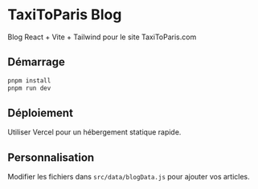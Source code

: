 # TaxiToParis Blog

Blog React + Vite + Tailwind pour le site TaxiToParis.com

## Démarrage

```bash
pnpm install
pnpm run dev
```

## Déploiement

Utiliser Vercel pour un hébergement statique rapide.

## Personnalisation

Modifier les fichiers dans `src/data/blogData.js` pour ajouter vos articles.